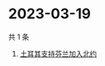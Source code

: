 # 2023-03-19

共 1 条

<!-- BEGIN -->
<!-- 最后更新时间 Sun Mar 19 2023 00:11:08 GMT+0800 (China Standard Time) -->

1. [土耳其支持芬兰加入北约](https://www.zhihu.com/search?q=土耳其支持芬兰加入北约)

<!-- END -->
